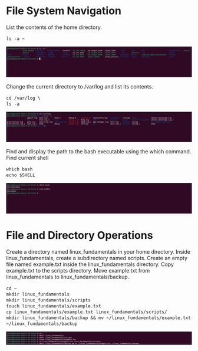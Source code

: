 # File System Navigation

List the contents of the home directory.
```
ls -a ~
```
<img src="screenshots/contents_of_home.png">

Change the current directory to /var/log and list its contents.
```
cd /var/log \
ls -a
```
<img src="screenshots/var_log.png">

Find and display the path to the bash executable using the which command. Find current shell
```
which bash
echo $SHELL
```
<img src="screenshots/bash_dir_and_current_shell.png">

# File and Directory Operations

Create a directory named linux_fundamentals in your home directory.
Inside linux_fundamentals, create a subdirectory named scripts.
Create an empty file named example.txt inside the linux_fundamentals directory.
Copy example.txt to the scripts directory.
Move example.txt from linux_fundamentals to linux_fundamentals/backup.

```
cd ~
mkdir linux_fundamentals
mkdir linux_fundamentals/scripts
touch linux_fundamentals/example.txt
cp linux_fundamentals/example.txt linux_fundamentals/scripts/
mkdir linux_fundamentals/backup && mv ~/linux_fundamentals/example.txt ~/linux_fundamentals/backup
```
<img src="screenshots/file_directory_operations.png">

